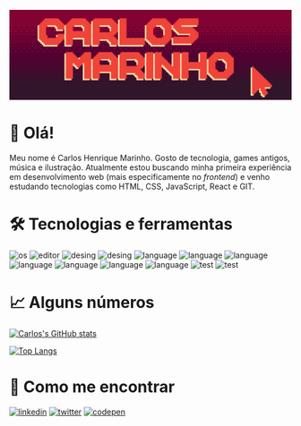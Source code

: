 ![header](./assets/github-header.png)

# :slightly_smiling_face: Olá!  

Meu nome é Carlos Henrique Marinho. Gosto de tecnologia, games antigos, música e ilustração. Atualmente estou buscando minha primeira experiência em desenvolvimento web (mais especificamente no *frontend*) e venho estudando tecnologias como HTML, CSS, JavaScript, React e GIT.



# :hammer_and_wrench: Tecnologias e ferramentas

![os](https://img.shields.io/badge/OS-Linux-purple?style=flat&logo=linux&logoColor=white)
![editor](https://img.shields.io/badge/Editor-VSCode-purple?style=flat&logo=visualstudio&logoColor=white)
![desing](https://img.shields.io/badge/Design-Figma-purple?style=flat&logo=figma&logoColor=white)
![desing](https://img.shields.io/badge/Code-GIT-purple?style=flat&logo=git&logoColor=white)
![language](https://img.shields.io/badge/Code-JavaScript-purple?style=flat&logo=javascript&logoColor=white)
![language](https://img.shields.io/badge/Code-TypeScript-purple?style=flat&logo=typescript&logoColor=white)
![language](https://img.shields.io/badge/Code-Node-purple?style=flat&logo=node.js&logoColor=white)
![language](https://img.shields.io/badge/Code-HTML-purple)
![language](https://img.shields.io/badge/Code-CSS-purple)
![language](https://img.shields.io/badge/Code-Styled%20Components-purple?style=flat&logo=styledcomponents&logoColor=white)
![language](https://img.shields.io/badge/Code-React-purple?style=flat&logo=react&logoColor=white)
![test](https://img.shields.io/badge/Test-Jest-purple?style=flat&logo=jest&logoColor=white)
![test](https://img.shields.io/badge/Test-React%20Testing%20Library-purple?style=flat&logo=testinglibrary&logoColor=white)



# :chart_with_upwards_trend: Alguns números

[![Carlos's GitHub stats](https://github-readme-stats.vercel.app/api?username=ICarlosMarinho&show_icons=true&title_color=f0433a&icon_color=f0433a&text_color=fff&bg_color=90,31152b,540032,820333&locale=pt-br)](https://github.com/anuraghazra/github-readme-stats)

[![Top Langs](https://github-readme-stats.vercel.app/api/top-langs/?username=ICarlosMarinho&title_color=f0433a&text_color=fff&bg_color=90,31152b,540032,820333&locale=pt-br&layout=compact&exclude_repo=bowsers-revenge)](https://github.com/anuraghazra/github-readme-stats)



# :mag_right: Como me encontrar

[![linkedin](https://img.shields.io/badge/Linkedin-purple?style=flat&logo=linkedin&logoColor=white&ogoWidth=40)](https://www.linkedin.com/in/carloshmarinho/)
[![twitter](https://img.shields.io/badge/Twitter-purple?style=flat&logo=twitter&logoColor=white&ogoWidth=40)](https://twitter.com/CarlosMarinh0o)
[![codepen](https://img.shields.io/badge/Codepen-purple?style=flat&logo=codepen&logoColor=white&ogoWidth=40)](https://codepen.io/icarlosmarinho)
